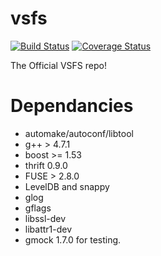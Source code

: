 vsfs
====

[![Build Status](https://travis-ci.org/vsfs/vsfs.png?branch=master)](https://travis-ci.org/vsfs/vsfs)
[![Coverage Status](https://coveralls.io/repos/eddyxu/vsfs/badge.png?branch=master)](https://coveralls.io/r/eddyxu/vsfs?branch=master)

The Official VSFS repo!

# Dependancies

 - automake/autoconf/libtool
 - g++ > 4.7.1
 - boost >= 1.53
 - thrift 0.9.0
 - FUSE > 2.8.0
 - LevelDB and snappy
 - glog
 - gflags
 - libssl-dev
 - libattr1-dev
 - gmock 1.7.0 for testing.
